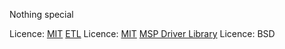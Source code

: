 Nothing special

Licence: [MIT](https://www.mit.edu/~amini/LICENSE.md)
[ETL](https://github.com/ETLCPP/etl) Licence: [MIT](https://www.mit.edu/~amini/LICENSE.md)
[MSP Driver Library](http://www.ti.com/tool/MSPDRIVERLIB) Licence: BSD